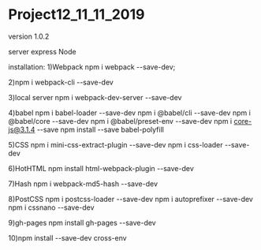 # Project12_11_11_2019
version 1.0.2

server express Node

installation:
1)Webpack npm i webpack --save-dev;

2)npm i webpack-cli --save-dev

3)local server
npm i webpack-dev-server --save-dev

4)babel
npm i babel-loader --save-dev
npm i @babel/cli --save-dev
npm i @babel/core --save-dev
npm i @babel/preset-env --save-dev
npm i core-js@3.1.4 --save
npm install --save babel-polyfill

5)CSS
npm i mini-css-extract-plugin --save-dev
npm i css-loader --save-dev

6)HotHTML
npm install html-webpack-plugin --save-dev

7)Hash
npm i webpack-md5-hash --save-dev

8)PostCSS
npm i postcss-loader --save-dev
npm i autoprefixer --save-dev
npm i cssnano --save-dev

9)gh-pages
npm install gh-pages --save-dev

10)npm install --save-dev cross-env
